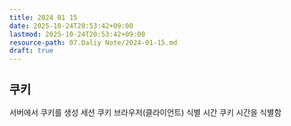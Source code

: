 ```yaml
---
title: 2024 01 15
date: 2025-10-24T20:53:42+09:00
lastmod: 2025-10-24T20:53:42+09:00
resource-path: 07.Daliy Note/2024-01-15.md
draft: true
---
```

## 쿠키
서버에서 쿠키를 생성
세션 쿠키 브라우저(클라이언트) 식별
시간 쿠키 시간을 식별함